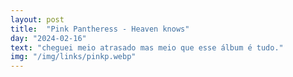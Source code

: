 ```yaml
---
layout: post
title:  "Pink Pantheress - Heaven knows"
day: "2024-02-16"
text: "cheguei meio atrasado mas meio que esse álbum é tudo."
img: "/img/links/pinkp.webp"
---
```

